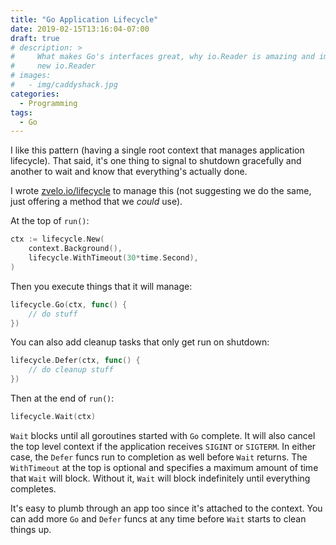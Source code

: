```yaml
---
title: "Go Application Lifecycle"
date: 2019-02-15T13:16:04-07:00
draft: true
# description: >
#     What makes Go's interfaces great, why io.Reader is amazing and implement a
#     new io.Reader
# images:
#   - img/caddyshack.jpg
categories:
  - Programming
tags:
  - Go
---
```


I like this pattern (having a single root context that manages application
lifecycle). That said, it's one thing to signal to shutdown gracefully and
another to wait and know that everything's actually done.

I wrote [zvelo.io/lifecycle](https://godoc.org/github.com/zvelo/lifecycle) to
manage this (not suggesting we do the same, just offering a method that we
_could_ use).

At the top of `run()`:

```go
ctx := lifecycle.New(
	context.Background(),
	lifecycle.WithTimeout(30*time.Second),
)
```

Then you execute things that it will manage:

```go
lifecycle.Go(ctx, func() {
	// do stuff
})
```

You can also add cleanup tasks that only get run on shutdown:

```go
lifecycle.Defer(ctx, func() {
	// do cleanup stuff
})
```

Then at the end of `run()`:
```go
lifecycle.Wait(ctx)
```

`Wait` blocks until all goroutines started with `Go` complete. It will also
cancel the top level context if the application receives `SIGINT` or `SIGTERM`.
In either case, the `Defer` funcs run to completion as well before `Wait`
returns. The `WithTimeout` at the top is optional and specifies a maximum
amount of time that `Wait` will block. Without it, `Wait` will block
indefinitely until everything completes.

It's easy to plumb through an app too since it's attached to the context. You
can add more `Go` and `Defer` funcs at any time before `Wait` starts to clean
things up.
